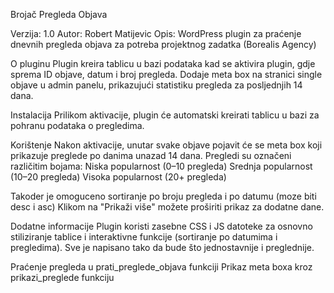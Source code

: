 Brojač Pregleda Objava

Verzija: 1.0
Autor: Robert Matijevic
Opis: WordPress plugin za praćenje dnevnih pregleda objava za potreba projektnog zadatka (Borealis Agency)

O pluginu
Plugin kreira tablicu u bazi podataka kad se aktivira plugin, gdje sprema ID objave, datum i broj pregleda. 
Dodaje meta box na stranici single objave u admin panelu, prikazujući statistiku pregleda za posljednjih 14 dana.

Instalacija
Prilikom aktivacije, plugin će automatski kreirati tablicu u bazi za pohranu podataka o pregledima.

Korištenje
Nakon aktivacije, unutar svake objave pojavit će se meta box koji prikazuje preglede po danima unazad 14 dana. Pregledi su označeni različitim bojama:
Niska popularnost (0–10 pregleda)
Srednja popularnost (10–20 pregleda)
Visoka popularnost (20+ pregleda)

Takoder je omoguceno sortiranje po broju pregleda i po datumu (moze biti desc i asc)
Klikom na "Prikaži više" možete proširiti prikaz za dodatne dane.

Dodatne informacije
Plugin koristi zasebne CSS i JS datoteke za osnovno stiliziranje tablice i interaktivne funkcije (sortiranje po datumima i pregledima). Sve je napisano tako da bude što jednostavnije i preglednije.

Praćenje pregleda u prati_preglede_objava funkciji
Prikaz meta boxa kroz prikazi_preglede funkciju
